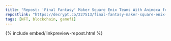 ```yaml
---
title: "Repost: 'Final Fantasy' Maker Square Enix Teams With Animoca for Ethereum NFT Game - Decrypt"
repostlink: "https://decrypt.co/227513/final-fantasy-maker-square-enix-animoca-ethereum-nft-game"
tags: [NFT, blockchain, gamefi]
---
```


{% include embed/linkpreview-repost.html %}
